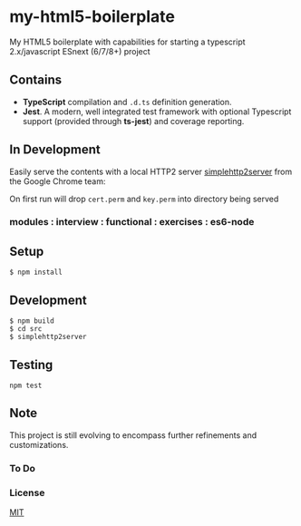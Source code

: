 # my-html5-boilerplate

My HTML5 boilerplate with capabilities for starting a typescript 2.x/javascript ESnext (6/7/8+) project

## Contains

* **TypeScript** compilation and ``.d.ts`` definition generation.
* **Jest**. A modern, well integrated test framework with optional Typescript support (provided through **ts-jest**) and coverage reporting.

## In Development

Easily serve the contents with a local HTTP2 server [simplehttp2server](https://github.com/GoogleChrome/simplehttp2server) from the Google Chrome team:


On first run will drop ``cert.perm`` and ``key.perm`` into directory being served



### modules : interview : functional : exercises : es6-node


## Setup

```
$ npm install
```

## Development

```
$ npm build
$ cd src
$ simplehttp2server
```

## Testing

```
npm test
```

## Note

This project is still evolving to encompass further refinements and customizations.

### To Do

### License

[MIT](LICENSE.md)




